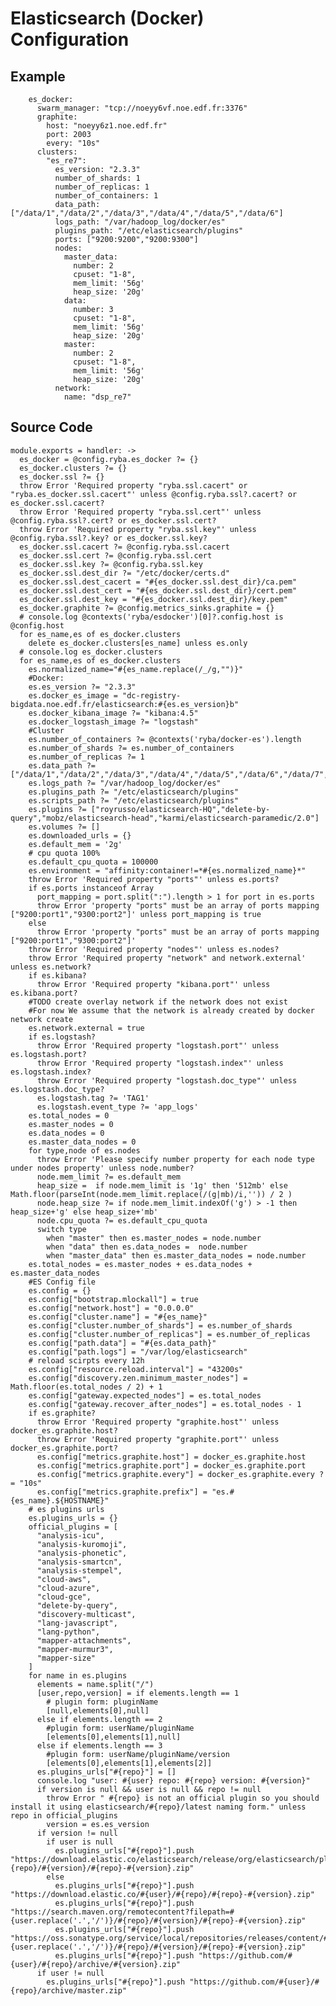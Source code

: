 
# Elasticsearch (Docker) Configuration

## Example

```
    es_docker:
      swarm_manager: "tcp://noeyy6vf.noe.edf.fr:3376"
      graphite:
        host: "noeyy6z1.noe.edf.fr"
        port: 2003
        every: "10s"
      clusters:
        "es_re7":
          es_version: "2.3.3"
          number_of_shards: 1
          number_of_replicas: 1
          number_of_containers: 1
          data_path: ["/data/1","/data/2","/data/3","/data/4","/data/5","/data/6"]
          logs_path: "/var/hadoop_log/docker/es"
          plugins_path: "/etc/elasticsearch/plugins"
          ports: ["9200:9200","9200:9300"]
          nodes:
            master_data:
              number: 2
              cpuset: "1-8",
              mem_limit: '56g'
              heap_size: '20g'
            data:
              number: 3
              cpuset: "1-8",
              mem_limit: '56g'
              heap_size: '20g'
            master:
              number: 2
              cpuset: "1-8",
              mem_limit: '56g'
              heap_size: '20g'
          network:
            name: "dsp_re7"

```

## Source Code

    module.exports = handler: ->
      es_docker = @config.ryba.es_docker ?= {}
      es_docker.clusters ?= {}
      es_docker.ssl ?= {}
      throw Error 'Required property "ryba.ssl.cacert" or "ryba.es_docker.ssl.cacert"' unless @config.ryba.ssl?.cacert? or es_docker.ssl.cacert?
      throw Error 'Required property "ryba.ssl.cert"' unless @config.ryba.ssl?.cert? or es_docker.ssl.cert?
      throw Error 'Required property "ryba.ssl.key"' unless @config.ryba.ssl?.key? or es_docker.ssl.key?
      es_docker.ssl.cacert ?= @config.ryba.ssl.cacert
      es_docker.ssl.cert ?= @config.ryba.ssl.cert
      es_docker.ssl.key ?= @config.ryba.ssl.key
      es_docker.ssl.dest_dir ?= "/etc/docker/certs.d"
      es_docker.ssl.dest_cacert = "#{es_docker.ssl.dest_dir}/ca.pem"
      es_docker.ssl.dest_cert = "#{es_docker.ssl.dest_dir}/cert.pem"
      es_docker.ssl.dest_key = "#{es_docker.ssl.dest_dir}/key.pem"
      es_docker.graphite ?= @config.metrics_sinks.graphite = {}
      # console.log @contexts('ryba/esdocker')[0]?.config.host is @config.host
      for es_name,es of es_docker.clusters 
        delete es_docker.clusters[es_name] unless es.only
      # console.log es_docker.clusters
      for es_name,es of es_docker.clusters
        es.normalized_name="#{es_name.replace(/_/g,"")}"
        #Docker:
        es.es_version ?= "2.3.3"
        es.docker_es_image = "dc-registry-bigdata.noe.edf.fr/elasticsearch:#{es.es_version}b"
        es.docker_kibana_image ?= "kibana:4.5"
        es.docker_logstash_image ?= "logstash"
        #Cluster
        es.number_of_containers ?= @contexts('ryba/docker-es').length
        es.number_of_shards ?= es.number_of_containers
        es.number_of_replicas ?= 1
        es.data_path ?= ["/data/1","/data/2","/data/3","/data/4","/data/5","/data/6","/data/7","/data/8"]
        es.logs_path ?= "/var/hadoop_log/docker/es"
        es.plugins_path ?= "/etc/elasticsearch/plugins"
        es.scripts_path ?= "/etc/elasticsearch/plugins"
        es.plugins ?= ["royrusso/elasticsearch-HQ","delete-by-query","mobz/elasticsearch-head","karmi/elasticsearch-paramedic/2.0"]
        es.volumes ?= []
        es.downloaded_urls = {}
        es.default_mem = '2g'
        # cpu quota 100%
        es.default_cpu_quota = 100000
        es.environment = "affinity:container!=*#{es.normalized_name}*"
        throw Error 'Required property "ports"' unless es.ports?
        if es.ports instanceof Array
          port_mapping = port.split(":").length > 1 for port in es.ports
          throw Error 'property "ports" must be an array of ports mapping ["9200:port1","9300:port2"]' unless port_mapping is true
        else
          throw Error 'property "ports" must be an array of ports mapping ["9200:port1","9300:port2"]'
        throw Error 'Required property "nodes"' unless es.nodes?
        throw Error 'Required property "network" and network.external' unless es.network?
        if es.kibana?
          throw Error 'Required property "kibana.port"' unless es.kibana.port?
        #TODO create overlay network if the network does not exist
        #For now We assume that the network is already created by docker network create
        es.network.external = true
        if es.logstash?
          throw Error 'Required property "logstash.port"' unless es.logstash.port?
          throw Error 'Required property "logstash.index"' unless es.logstash.index?
          throw Error 'Required property "logstash.doc_type"' unless es.logstash.doc_type?
          es.logstash.tag ?= 'TAG1'
          es.logstash.event_type ?= 'app_logs'
        es.total_nodes = 0
        es.master_nodes = 0
        es.data_nodes = 0
        es.master_data_nodes = 0
        for type,node of es.nodes
          throw Error 'Please specify number property for each node type under nodes property' unless node.number?
          node.mem_limit ?= es.default_mem
          heap_size =  if node.mem_limit is '1g' then '512mb' else Math.floor(parseInt(node.mem_limit.replace(/(g|mb)/i,'')) / 2 )
          node.heap_size ?= if node.mem_limit.indexOf('g') > -1 then heap_size+'g' else heap_size+'mb'
          node.cpu_quota ?= es.default_cpu_quota
          switch type
            when "master" then es.master_nodes = node.number
            when "data" then es.data_nodes =  node.number
            when "master_data" then es.master_data_nodes = node.number
        es.total_nodes = es.master_nodes + es.data_nodes + es.master_data_nodes
        #ES Config file
        es.config = {}
        es.config["bootstrap.mlockall"] = true
        es.config["network.host"] = "0.0.0.0"
        es.config["cluster.name"] = "#{es_name}"
        es.config["cluster.number_of_shards"] = es.number_of_shards
        es.config["cluster.number_of_replicas"] = es.number_of_replicas
        es.config["path.data"] = "#{es.data_path}"
        es.config["path.logs"] = "/var/log/elasticsearch"
        # reload scirpts every 12h
        es.config["resource.reload.interval"] = "43200s" 
        es.config["discovery.zen.minimum_master_nodes"] = Math.floor(es.total_nodes / 2) + 1
        es.config["gateway.expected_nodes"] = es.total_nodes
        es.config["gateway.recover_after_nodes"] = es.total_nodes - 1
        if es.graphite?
          throw Error 'Required property "graphite.host"' unless docker_es.graphite.host?
          throw Error 'Required property "graphite.port"' unless docker_es.graphite.port?
          es.config["metrics.graphite.host"] = docker_es.graphite.host
          es.config["metrics.graphite.port"] = docker_es.graphite.port
          es.config["metrics.graphite.every"] = docker_es.graphite.every ?= "10s"
          es.config["metrics.graphite.prefix"] = "es.#{es_name}.${HOSTNAME}"
        # es plugins urls
        es.plugins_urls = {}
        official_plugins = [
          "analysis-icu",
          "analysis-kuromoji",
          "analysis-phonetic",
          "analysis-smartcn",
          "analysis-stempel",
          "cloud-aws",
          "cloud-azure",
          "cloud-gce",
          "delete-by-query",
          "discovery-multicast",
          "lang-javascript",
          "lang-python",
          "mapper-attachments",
          "mapper-murmur3",
          "mapper-size"
        ]
        for name in es.plugins
          elements = name.split("/")
          [user,repo,version] = if elements.length == 1
            # plugin form: pluginName
            [null,elements[0],null]
          else if elements.length == 2
            #plugin form: userName/pluginName
            [elements[0],elements[1],null]
          else if elements.length == 3
            #plugin form: userName/pluginName/version
            [elements[0],elements[1],elements[2]]
          es.plugins_urls["#{repo}"] = []
          console.log "user: #{user} repo: #{repo} version: #{version}"
          if version is null && user is null && repo != null
            throw Error " #{repo} is not an official plugin so you should install it using elasticsearch/#{repo}/latest naming form." unless repo in official_plugins
            version = es.es_version
          if version != null
            if user is null
              es.plugins_urls["#{repo}"].push "https://download.elastic.co/elasticsearch/release/org/elasticsearch/plugin/#{repo}/#{version}/#{repo}-#{version}.zip"
            else
              es.plugins_urls["#{repo}"].push "https://download.elastic.co/#{user}/#{repo}/#{repo}-#{version}.zip"
              es.plugins_urls["#{repo}"].push "https://search.maven.org/remotecontent?filepath=#{user.replace('.','/')}/#{repo}/#{version}/#{repo}-#{version}.zip"
              es.plugins_urls["#{repo}"].push "https://oss.sonatype.org/service/local/repositories/releases/content/#{user.replace('.','/')}/#{repo}/#{version}/#{repo}-#{version}.zip"
              es.plugins_urls["#{repo}"].push "https://github.com/#{user}/#{repo}/archive/#{version}.zip"
          if user != null
            es.plugins_urls["#{repo}"].push "https://github.com/#{user}/#{repo}/archive/master.zip"
